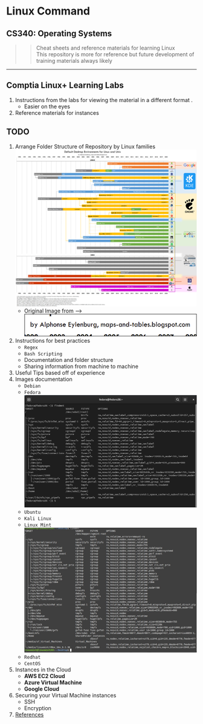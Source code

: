 # Linux Command

## CS340: Operating Systems

> > Cheat sheets and reference materials for learning Linux </br>
> > This repository is more for reference but future development of training materials always likely

---

## Comptia Linux+ Learning Labs

1. Instructions from the labs for viewing the material in a different format .
   - Easier on the eyes
2. Reference materials for instances

## TODO

1. Arrange Folder Structure of Repository by Linux families ![Timeline of Linux families](./img/Linux%20timeline.png)
   - Original Image from --> ![Timeline Credit](./img/alphonse.png)
2. Instructions for best practices
   - `Regex`
   - `Bash Scripting`
   - Documentation and folder structure
   - Sharing information from machine to machine
3. Useful Tips based off of experience
4. Images documentation
   - `Debian` 
   - `Fedora` ![File System of Fedora](./img/Fedora%20distro.jpg)
   - `Ubuntu`
   - `Kali Linux`
   - `Linux Mint` ![File System of Linux Mint](./img/LinuxMint%20distro.jpg)
   - `Redhat`
   - `CentOS`
5. Instances in the Cloud
   - **AWS EC2 Cloud**
   - **Azure Virtual Machine**
   - **Google Cloud**
6. Securing your Virtual Machine instances
   - SSH
   - Encryption
7. [References]([./Docs/CombinedLabs.pdf])
